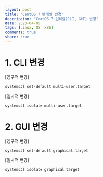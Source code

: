 ```yaml
---
layout: post
title: "CentOS 7 런레벨 변경"
description: "CentOS 7 런레벨(CLI, GUI) 변경"
date: 2023-04-05
tags: [Linux, OS, x86]
comments: true
share: true
---
```


# 1. CLI 변경

[영구적 변경]

```bash
systemctl set-default multi-user.target
```

[일시적 변경]

```bash
systemctl isolate multi-user.target
```

# 2. GUI 변경

[영구적 변경]

```bash
systemctl set-default graphical.target
```

[일시적 변경]

```bash
systemctl isolate graphical.target
```
